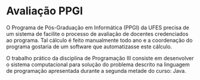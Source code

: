 # Avaliação PPGI

O Programa de Pós-Graduação em Informática (PPGI) da UFES precisa de um sistema de facilite o processo de avaliação de docentes credenciados ao programa. Tal cálculo é feito manualmente todo ano e a coordenação do programa gostaria de um software que automatizasse este cálculo.

O trabalho prático da disciplina de Programação III consiste em desenvolver o sistema computacional para solução do problema descrito na linguagem de programação apresentada durante a segunda metade do curso: Java.